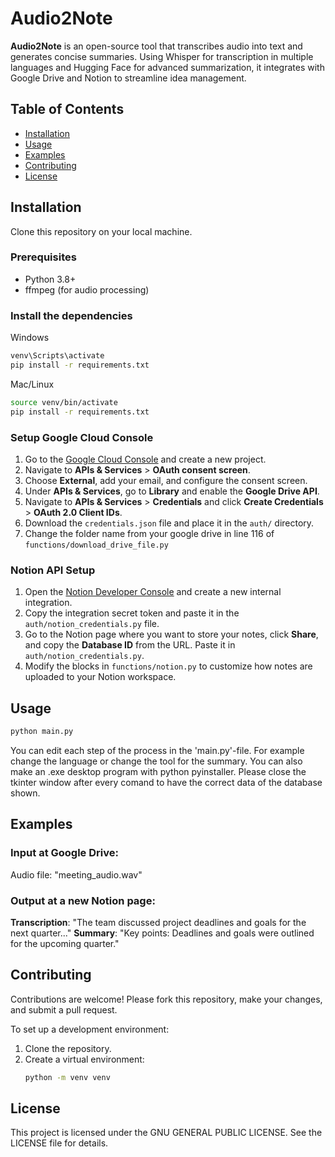 # Audio2Note
**Audio2Note** is an open-source tool that transcribes audio into text and generates concise summaries. Using Whisper for transcription in multiple languages and Hugging Face for advanced summarization, it integrates with Google Drive and Notion to streamline idea management.


## Table of Contents
- [Installation](#installation)
- [Usage](#usage)
- [Examples](#examples)
- [Contributing](#contributing)
- [License](#license)

## Installation
Clone this repository on your local machine.

### Prerequisites
- Python 3.8+
- ffmpeg (for audio processing)

### Install the dependencies
Windows
```bash
venv\Scripts\activate
pip install -r requirements.txt
```

Mac/Linux
```bash
source venv/bin/activate
pip install -r requirements.txt
```

### Setup Google Cloud Console
1. Go to the [Google Cloud Console](https://console.cloud.google.com) and create a new project.
2. Navigate to **APIs & Services** > **OAuth consent screen**.
3. Choose **External**, add your email, and configure the consent screen.
4. Under **APIs & Services**, go to **Library** and enable the **Google Drive API**.
5. Navigate to **APIs & Services** > **Credentials** and click **Create Credentials** > **OAuth 2.0 Client IDs**.
6. Download the `credentials.json` file and place it in the `auth/` directory.
7. Change the folder name from your google drive in line 116 of `functions/download_drive_file.py`

### Notion API Setup
1. Open the [Notion Developer Console](https://www.notion.so/profile/integrations) and create a new internal integration.
2. Copy the integration secret token and paste it in the `auth/notion_credentials.py` file.
3. Go to the Notion page where you want to store your notes, click **Share**, and copy the **Database ID** from the URL. Paste it in `auth/notion_credentials.py`.
4. Modify the blocks in `functions/notion.py` to customize how notes are uploaded to your Notion workspace.

## Usage
```bash
python main.py
```

You can edit each step of the process in the 'main.py'-file. For example change the language or change the tool for the summary.
You can also make an .exe desktop program with python pyinstaller.
Please close the tkinter window after every comand to have the correct data of the database shown.

## Examples
### Input at Google Drive:
Audio file: "meeting_audio.wav"

### Output at a new Notion page:
**Transcription**: "The team discussed project deadlines and goals for the next quarter..."
**Summary**: "Key points: Deadlines and goals were outlined for the upcoming quarter."

## Contributing
Contributions are welcome! Please fork this repository, make your changes, and submit a pull request.

To set up a development environment:
1. Clone the repository.
2. Create a virtual environment:
   ```bash
   python -m venv venv
   ```

## License
This project is licensed under the GNU GENERAL PUBLIC LICENSE. See the LICENSE file for details.
